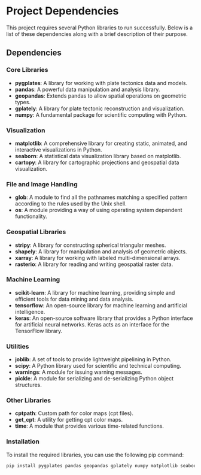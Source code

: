 # Project Dependencies

This project requires several Python libraries to run successfully. Below is a list of these dependencies along with a brief description of their purpose.

## Dependencies

### Core Libraries
- **pygplates**: A library for working with plate tectonics data and models.
- **pandas**: A powerful data manipulation and analysis library.
- **geopandas**: Extends pandas to allow spatial operations on geometric types.
- **gplately**: A library for plate tectonic reconstruction and visualization.
- **numpy**: A fundamental package for scientific computing with Python.

### Visualization
- **matplotlib**: A comprehensive library for creating static, animated, and interactive visualizations in Python.
- **seaborn**: A statistical data visualization library based on matplotlib.
- **cartopy**: A library for cartographic projections and geospatial data visualization.

### File and Image Handling
- **glob**: A module to find all the pathnames matching a specified pattern according to the rules used by the Unix shell.
- **os**: A module providing a way of using operating system dependent functionality.


### Geospatial Libraries
- **stripy**: A library for constructing spherical triangular meshes.
- **shapely**: A library for manipulation and analysis of geometric objects.
- **xarray**: A library for working with labeled multi-dimensional arrays.
- **rasterio**: A library for reading and writing geospatial raster data.

### Machine Learning
- **scikit-learn**: A library for machine learning, providing simple and efficient tools for data mining and data analysis.
- **tensorflow**: An open-source library for machine learning and artificial intelligence.
- **keras**: An open-source software library that provides a Python interface for artificial neural networks. Keras acts as an interface for the TensorFlow library.

### Utilities
- **joblib**: A set of tools to provide lightweight pipelining in Python.
- **scipy**: A Python library used for scientific and technical computing.
- **warnings**: A module for issuing warning messages.
- **pickle**: A module for serializing and de-serializing Python object structures.

### Other Libraries
- **cptpath**: Custom path for color maps (cpt files).
- **get_cpt**: A utility for getting cpt color maps.
- **time**: A module that provides various time-related functions.

### Installation

To install the required libraries, you can use the following pip command:

```bash
pip install pygplates pandas geopandas gplately numpy matplotlib seaborn cartopy glob2 os-sys rasterio stripy shapely xarray scikit-learn tensorflow keras joblib scipy warnings pickle
